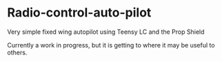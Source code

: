 # Radio-control-auto-pilot
Very simple fixed wing autopilot using Teensy LC and the Prop Shield

Currently a work in progress, but it is getting to where it may be useful to others.

